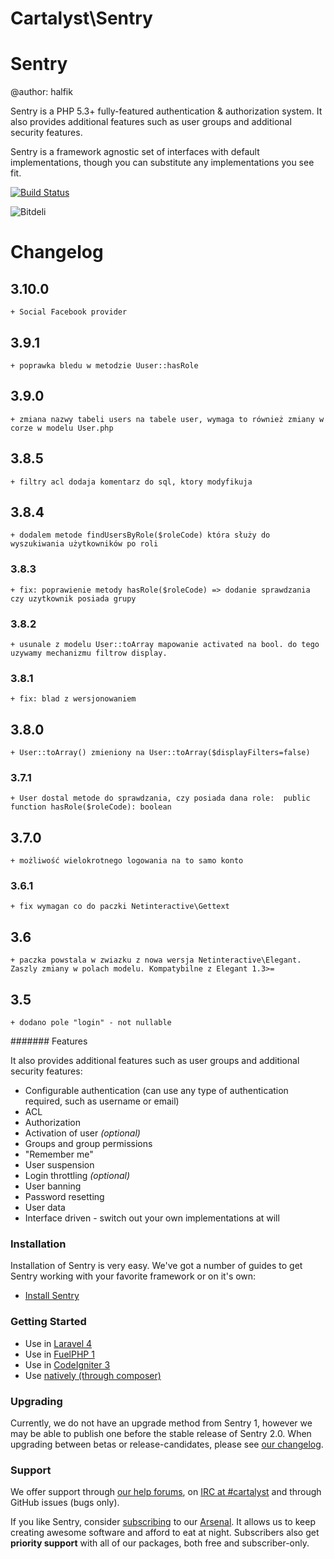 Cartalyst\Sentry
=====================
# Sentry

@author: halfik

Sentry is a PHP 5.3+ fully-featured authentication & authorization system. It also provides additional features such as user groups and additional security features.

Sentry is a framework agnostic set of interfaces with default implementations, though you can substitute any implementations you see fit.

[![Build Status](https://travis-ci.org/cartalyst/sentry.png?branch=master)](https://travis-ci.org/cartalyst/sentry)

![Bitdeli](https://d2weczhvl823v0.cloudfront.net/cartalyst/sentry/trend.png)

# Changelog


## 3.10.0
    + Social Facebook provider

## 3.9.1
    + poprawka bledu w metodzie Uuser::hasRole

## 3.9.0
    + zmiana nazwy tabeli users na tabele user, wymaga to również zmiany w corze w modelu User.php

## 3.8.5
    + filtry acl dodaja komentarz do sql, ktory modyfikuja

## 3.8.4
    + dodalem metode findUsersByRole($roleCode) która służy do wyszukiwania użytkowników po roli

### 3.8.3
    + fix: poprawienie metody hasRole($roleCode) => dodanie sprawdzania czy uzytkownik posiada grupy

### 3.8.2
    + usunale z modelu User::toArray mapowanie activated na bool. do tego uzywamy mechanizmu filtrow display.

### 3.8.1
    + fix: blad z wersjonowaniem

## 3.8.0
    + User::toArray() zmieniony na User::toArray($displayFilters=false)

### 3.7.1
    + User dostal metode do sprawdzania, czy posiada dana role:  public function hasRole($roleCode): boolean

## 3.7.0
    + możliwość wielokrotnego logowania na to samo konto

### 3.6.1
    + fix wymagan co do paczki Netinteractive\Gettext

## 3.6
    + paczka powstala w zwiazku z nowa wersja Netinteractive\Elegant. Zaszly zmiany w polach modelu. Kompatybilne z Elegant 1.3>=

## 3.5
    + dodano pole "login" - not nullable


####### Features

It also provides additional features such as user groups and additional security features:

- Configurable authentication (can use any type of authentication required, such as username or email)
- ACL
- Authorization
- Activation of user *(optional)*
- Groups and group permissions
- "Remember me"
- User suspension
- Login throttling *(optional)*
- User banning
- Password resetting
- User data
- Interface driven - switch out your own implementations at will

### Installation

Installation of Sentry is very easy. We've got a number of guides to get Sentry working with your favorite framework or on it's own:

- [Install Sentry](https://cartalyst.com/manual/sentry#installation)

### Getting Started

- Use in [Laravel 4](https://cartalyst.com/manual/sentry#laravel-4)
- Use in [FuelPHP 1](https://cartalyst.com/manual/sentry#fuelphp-1.x)
- Use in [CodeIgniter 3](https://cartalyst.com/manual/sentry#codeigniter-3.0-dev)
- Use [natively (through composer)](https://cartalyst.com/manual/sentry#native)

### Upgrading

Currently, we do not have an upgrade method from Sentry 1, however we may be able to publish one before the stable release of Sentry 2.0. When upgrading between betas or release-candidates, please see [our changelog](https://github.com/cartalyst/sentry/blob/master/changelog.md).

### Support

We offer support through [our help forums](http://help.cartalyst.com), on [IRC at #cartalyst](http://webchat.freenode.net/?channels=cartalyst) and through GitHub issues (bugs only).

If you like Sentry, consider [subscribing](http://www.cartalyst.com/pricing) to our [Arsenal](http://www.cartalyst.com/arsenal). It allows us to keep creating awesome software and afford to eat at night. Subscribers also get **priority support** with all of our packages, both free and subscriber-only.

